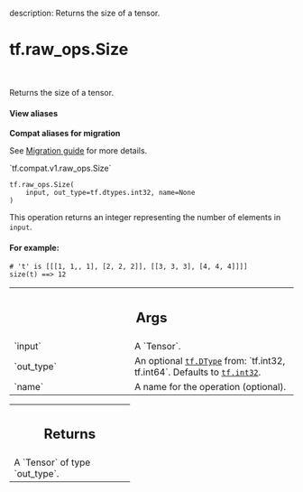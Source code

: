 description: Returns the size of a tensor.

<div itemscope itemtype="http://developers.google.com/ReferenceObject">
<meta itemprop="name" content="tf.raw_ops.Size" />
<meta itemprop="path" content="Stable" />
</div>

# tf.raw_ops.Size

<!-- Insert buttons and diff -->

<table class="tfo-notebook-buttons tfo-api nocontent" align="left">

</table>



Returns the size of a tensor.

<section class="expandable">
  <h4 class="showalways">View aliases</h4>
  <p>
<b>Compat aliases for migration</b>
<p>See
<a href="https://www.tensorflow.org/guide/migrate">Migration guide</a> for
more details.</p>
<p>`tf.compat.v1.raw_ops.Size`</p>
</p>
</section>

<pre class="devsite-click-to-copy prettyprint lang-py tfo-signature-link">
<code>tf.raw_ops.Size(
    input, out_type=tf.dtypes.int32, name=None
)
</code></pre>



<!-- Placeholder for "Used in" -->

This operation returns an integer representing the number of elements in
`input`.

#### For example:



```
# 't' is [[[1, 1,, 1], [2, 2, 2]], [[3, 3, 3], [4, 4, 4]]]]
size(t) ==> 12
```

<!-- Tabular view -->
 <table class="responsive fixed orange">
<colgroup><col width="214px"><col></colgroup>
<tr><th colspan="2"><h2 class="add-link">Args</h2></th></tr>

<tr>
<td>
`input`
</td>
<td>
A `Tensor`.
</td>
</tr><tr>
<td>
`out_type`
</td>
<td>
An optional <a href="../../tf/dtypes/DType.md"><code>tf.DType</code></a> from: `tf.int32, tf.int64`. Defaults to <a href="../../tf.md#int32"><code>tf.int32</code></a>.
</td>
</tr><tr>
<td>
`name`
</td>
<td>
A name for the operation (optional).
</td>
</tr>
</table>



<!-- Tabular view -->
 <table class="responsive fixed orange">
<colgroup><col width="214px"><col></colgroup>
<tr><th colspan="2"><h2 class="add-link">Returns</h2></th></tr>
<tr class="alt">
<td colspan="2">
A `Tensor` of type `out_type`.
</td>
</tr>

</table>

